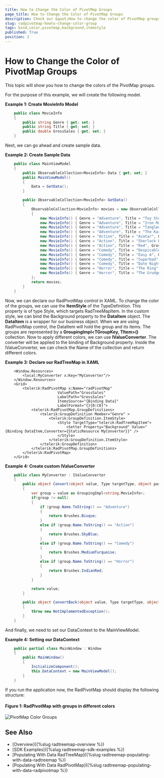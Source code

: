 ```yaml
---
title: How to Change the Color of PivotMap Groups
page_title: How to Change the Color of PivotMap Groups
description: Check our &quot;How to change the color of PivotMap groups&quot; documentation article for the RadTreeMap {{ site.framework_name }} control.
slug: radpivotmap-howto-change-color-group
tags: bind,color,pivotmap,background,itemstyle
published: True
position: 2
---
```


# How to Change the Color of PivotMap Groups

This topic will show you how to change the colors of the PivotMap groups. 

For the purpose of this example, we will create the following model.

__Example 1: Create MovieInfo Model__
```C#
	public class MovieInfo
	{
		public string Genre { get; set; }
		public string Title { get; set; }
		public double GrossSales { get; set; }
	}
```

Next, we can go ahead and create sample data.

__Example 2: Create Sample Data__
```C#
	public class MainViewModel
	{
		public ObservableCollection<MovieInfo> Data { get; set; }
		public MainViewModel()
		{
			Data = GetData();
		}

		public ObservableCollection<MovieInfo> GetData()
		{
			ObservableCollection<MovieInfo> movies = new ObservableCollection<MovieInfo>()
			{
				new MovieInfo() { Genre = "Adventure", Title = "Toy Story 3", GrossSales = 415004880 },
				new MovieInfo() { Genre = "Adventure", Title = "Iron Man 3", GrossSales = 409013994 },
				new MovieInfo() { Genre = "Adventure", Title = "Tangled", GrossSales = 200821936 },
				new MovieInfo() { Genre = "Adventure", Title = "The Karate Kid", GrossSales = 176591618 },
				new MovieInfo() { Genre = "Action", Title = "Avatar", GrossSales = 760507625 },
				new MovieInfo() { Genre = "Action", Title = "Sherlock Holmes", GrossSales = 186848418 },
				new MovieInfo() { Genre = "Action", Title = "Red", GrossSales = 130380162 },
				new MovieInfo() { Genre = "Comedy", Title = "Despicable Me 3", GrossSales = 264624300 },
				new MovieInfo() { Genre = "Comedy", Title = "Easy A", GrossSales = 158401464 },
				new MovieInfo() { Genre = "Comedy", Title = "Superbad", GrossSales = 61979680 },
				new MovieInfo() { Genre = "Comedy", Title = "Date Night", GrossSales = 121463226 },
				new MovieInfo() { Genre = "Horror", Title = "The Ring", GrossSales = 129128133 },
				new MovieInfo() { Genre = "Horror", Title = "The Grudge", GrossSales = 110359362 },
			};
			return movies;
		}
	}
```

Now, we can declare our RadPivotMap control in XAML. To change the color of the groups, we can use the __ItemStyle__ of the TypeDefinition. This property is of type Style, which targets RadTreeMapItem. In the custom style, we can bind the Background property to the __DataItem__ object. The __DataItem__ is a wrapper for our business object. When we are using RadPivotMap control, the DataItem will hold the group and its items. The groups are represented by a __GroupingImpl<TGroupKey, TItem>()__ collection. Now to apply different colors, we can use __IValueConverter__. The converter will be applied to the binding of Background property. Inside the IValueConverter, we can check the Name of the collection and return different colors.

__Example 3: Declare our RadTreeMap in XAML__
```XAML
	<Window.Resources>
		<local:MyConverter x:Key="MyConverter"/>        
	</Window.Resources>
	<Grid>
		<telerik:RadPivotMap x:Name="radPivotMap"  
						ValuePath="GrossSales" 
						LabelPath="GrossSales"  
						ItemsSource="{Binding Data}"
						LabelFormat="{}{0:C0}">
			<telerik:RadPivotMap.GroupDefinitions>
				<telerik:GroupDefinition Member="Genre" >
					<telerik:GroupDefinition.ItemStyle>
						<Style TargetType="telerik:RadTreeMapItem">
							<Setter Property="Background" Value="{Binding DataItem,Converter={StaticResource MyConverter}}" />
						</Style>
					</telerik:GroupDefinition.ItemStyle>
				</telerik:GroupDefinition>
			</telerik:RadPivotMap.GroupDefinitions>
		</telerik:RadPivotMap>
	</Grid>
```

__Example 4: Create custom IValueConverter__
```C#
	public class MyConverter : IValueConverter
	{
		public object Convert(object value, Type targetType, object parameter, CultureInfo culture)
		{
			var group = value as GroupingImpl<string,MovieInfo>;
			if(group != null)
			{
				if (group.Name.ToString() == "Adventure")
				{
					return Brushes.Bisque;
				}
				else if (group.Name.ToString() == "Action")
				{
					return Brushes.SkyBlue;
				}
				else if (group.Name.ToString() == "Comedy")
				{
					return Brushes.MediumTurquoise;
				}
				else if (group.Name.ToString() == "Horror")
				{
					return Brushes.IndianRed;
				}
			}
			   
			return value;
		}

		public object ConvertBack(object value, Type targetType, object parameter, CultureInfo culture)
		{
			throw new NotImplementedException();
		}
	}
```

And finally, we need to set our DataContext to the MainViewModel.

__Example 4: Setting our DataContext__
```C#
	public partial class MainWindow : Window
	{
		public MainWindow()
		{
			InitializeComponent();            
			this.DataContext = new MainViewModel();
		}
	}
```

If you run the application now, the RadPivotMap should display the following structure:

#### Figure 1: RadPivotMap with groups in different colors
![PivotMap Color Groups](images/radpivotmap-howto-change-color-group-1.png)

## See Also
* [Overview]({%slug radtreemap-overview %})
* [SDK Examples]({%slug radtreemap-sdk-examples %})
* [Populating With Data RadTreeMap]({%slug radtreemap-populating-with-data-radtreemap %})
* [Populating With Data RadPivotMap]({%slug radtreemap-populating-with-data-radpivotmap %})
